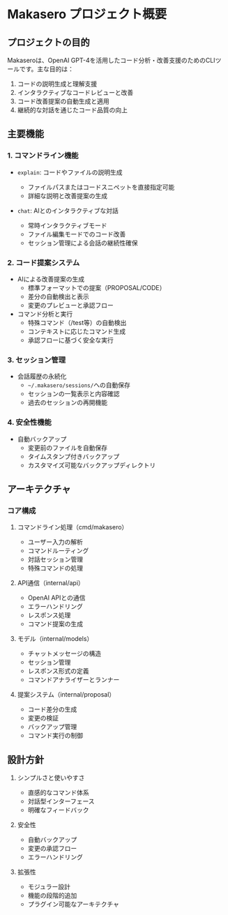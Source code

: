 # Makasero プロジェクト概要

## プロジェクトの目的

Makaseroは、OpenAI GPT-4を活用したコード分析・改善支援のためのCLIツールです。主な目的は：

1. コードの説明生成と理解支援
2. インタラクティブなコードレビューと改善
3. コード改善提案の自動生成と適用
4. 継続的な対話を通じたコード品質の向上

## 主要機能

### 1. コマンドライン機能
- `explain`: コードやファイルの説明生成
  - ファイルパスまたはコードスニペットを直接指定可能
  - 詳細な説明と改善提案の生成

- `chat`: AIとのインタラクティブな対話
  - 常時インタラクティブモード
  - ファイル編集モードでのコード改善
  - セッション管理による会話の継続性確保

### 2. コード提案システム
- AIによる改善提案の生成
  - 標準フォーマットでの提案（PROPOSAL/CODE）
  - 差分の自動検出と表示
  - 変更のプレビューと承認フロー
- コマンド分析と実行
  - 特殊コマンド（/test等）の自動検出
  - コンテキストに応じたコマンド生成
  - 承認フローに基づく安全な実行

### 3. セッション管理
- 会話履歴の永続化
  - `~/.makasero/sessions/`への自動保存
  - セッションの一覧表示と内容確認
  - 過去のセッションの再開機能

### 4. 安全性機能
- 自動バックアップ
  - 変更前のファイルを自動保存
  - タイムスタンプ付きバックアップ
  - カスタマイズ可能なバックアップディレクトリ

## アーキテクチャ

### コア構成
1. コマンドライン処理（cmd/makasero）
   - ユーザー入力の解析
   - コマンドルーティング
   - 対話セッション管理
   - 特殊コマンドの処理

2. API通信（internal/api）
   - OpenAI APIとの通信
   - エラーハンドリング
   - レスポンス処理
   - コマンド提案の生成

3. モデル（internal/models）
   - チャットメッセージの構造
   - セッション管理
   - レスポンス形式の定義
   - コマンドアナライザーとランナー

4. 提案システム（internal/proposal）
   - コード差分の生成
   - 変更の検証
   - バックアップ管理
   - コマンド実行の制御

## 設計方針

1. シンプルさと使いやすさ
   - 直感的なコマンド体系
   - 対話型インターフェース
   - 明確なフィードバック

2. 安全性
   - 自動バックアップ
   - 変更の承認フロー
   - エラーハンドリング

3. 拡張性
   - モジュラー設計
   - 機能の段階的追加
   - プラグイン可能なアーキテクチャ 